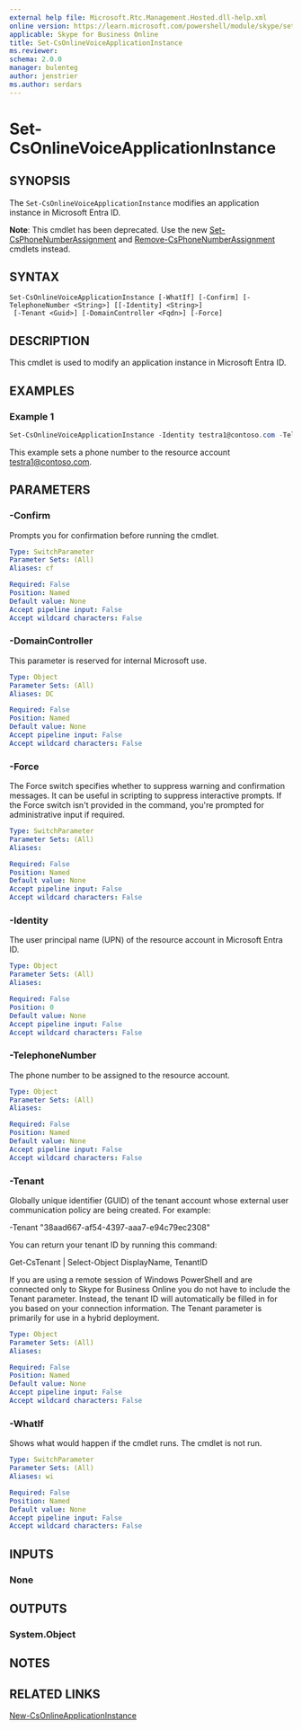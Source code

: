 ```yaml
---
external help file: Microsoft.Rtc.Management.Hosted.dll-help.xml 
online version: https://learn.microsoft.com/powershell/module/skype/set-csonlinevoiceapplicationinstance
applicable: Skype for Business Online 
title: Set-CsOnlineVoiceApplicationInstance
ms.reviewer: 
schema: 2.0.0
manager: bulenteg
author: jenstrier
ms.author: serdars
---
```


# Set-CsOnlineVoiceApplicationInstance

## SYNOPSIS
The `Set-CsOnlineVoiceApplicationInstance` modifies an application instance in Microsoft Entra ID.

**Note**: This cmdlet has been deprecated. Use the new [Set-CsPhoneNumberAssignment](/powershell/module/teams/set-csphonenumberassignment) and 
[Remove-CsPhoneNumberAssignment](/powershell/module/teams/remove-csphonenumberassignment) cmdlets instead.

## SYNTAX
```
Set-CsOnlineVoiceApplicationInstance [-WhatIf] [-Confirm] [-TelephoneNumber <String>] [[-Identity] <String>]
 [-Tenant <Guid>] [-DomainController <Fqdn>] [-Force]
```

## DESCRIPTION
This cmdlet is used to modify an application instance in Microsoft Entra ID.

## EXAMPLES

### Example 1
```powershell
Set-CsOnlineVoiceApplicationInstance -Identity testra1@contoso.com -TelephoneNumber +14255550100
```

This example sets a phone number to the resource account testra1@contoso.com.

## PARAMETERS

### -Confirm
Prompts you for confirmation before running the cmdlet.

```yaml
Type: SwitchParameter
Parameter Sets: (All)
Aliases: cf

Required: False
Position: Named
Default value: None
Accept pipeline input: False
Accept wildcard characters: False
```

### -DomainController
This parameter is reserved for internal Microsoft use.

```yaml
Type: Object
Parameter Sets: (All)
Aliases: DC

Required: False
Position: Named
Default value: None
Accept pipeline input: False
Accept wildcard characters: False
```

### -Force
The Force switch specifies whether to suppress warning and confirmation messages. It can be useful in scripting to suppress interactive prompts. If the Force switch isn't provided in the command, you're prompted for administrative input if required.

```yaml
Type: SwitchParameter
Parameter Sets: (All)
Aliases:

Required: False
Position: Named
Default value: None
Accept pipeline input: False
Accept wildcard characters: False
```

### -Identity
The user principal name (UPN) of the resource account in Microsoft Entra ID.

```yaml
Type: Object
Parameter Sets: (All)
Aliases:

Required: False
Position: 0
Default value: None
Accept pipeline input: False
Accept wildcard characters: False
```

### -TelephoneNumber
The phone number to be assigned to the resource account.

```yaml
Type: Object
Parameter Sets: (All)
Aliases:

Required: False
Position: Named
Default value: None
Accept pipeline input: False
Accept wildcard characters: False
```

### -Tenant
Globally unique identifier (GUID) of the tenant account whose external user communication policy are being created. For example:

-Tenant "38aad667-af54-4397-aaa7-e94c79ec2308"

You can return your tenant ID by running this command:

Get-CsTenant | Select-Object DisplayName, TenantID

If you are using a remote session of Windows PowerShell and are connected only to Skype for Business Online you do not have to include the Tenant parameter. Instead, the tenant ID will automatically be filled in for you based on your connection information. The Tenant parameter is primarily for use in a hybrid deployment.

```yaml
Type: Object
Parameter Sets: (All)
Aliases:

Required: False
Position: Named
Default value: None
Accept pipeline input: False
Accept wildcard characters: False
```

### -WhatIf
Shows what would happen if the cmdlet runs. The cmdlet is not run.

```yaml
Type: SwitchParameter
Parameter Sets: (All)
Aliases: wi

Required: False
Position: Named
Default value: None
Accept pipeline input: False
Accept wildcard characters: False
```

## INPUTS

### None

## OUTPUTS

### System.Object
## NOTES

## RELATED LINKS

[New-CsOnlineApplicationInstance](https://learn.microsoft.com/powershell/module/skype/new-csonlineapplicationinstance)
